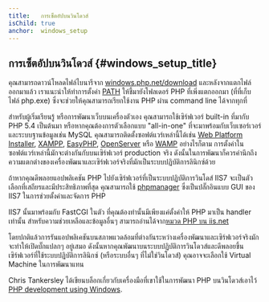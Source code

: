 ```yaml
---
title:   การเซ็ตอัปบนวินโดวส์
isChild: true
anchor:  windows_setup
---
```


## การเซ็ตอัปบนวินโดวส์ {#windows_setup_title}

คุณสามารถดาวน์โหลดไฟล์ไบนารีจาก [windows.php.net/download][php-downloads] และหลังจากแตกไฟล์ออกมาแล้ว  เราแนะนำให้ทำการตั้งค่า [PATH][windows-path] ให้ชี้มายังโฟลเดอร์ PHP ที่เพิ่งแตกออกมา (ที่ที่เก็บไฟล์ php.exe) ซึ่งจะช่วยให้คุณสามารถเรียกใช้งาน PHP ผ่าน command line ได้จากทุกที่

สำหรับผู้เริ่มเรียนรู้  หรือการพัฒนาเว็บบนเครื่องตัวเอง  คุณสามารถใช้เซิร์ฟเวอร์ built-in ที่มากับ PHP 5.4 เป็นต้นมา  หรือหากคุณต้องการตัวเลือกแบบ "all-in-one" ที่จะมาพร้อมกับเว็บเซอร์เวอร์และระบบฐานข้อมูลเช่น MySQL คุณสามารถติดตั้งซอฟต์แวร์เหล่านี้ได้เช่น [Web Platform Installer][wpi], [XAMPP][xampp], [EasyPHP][easyphp], [OpenServer][openserver] หรือ [WAMP][wamp] อย่างไรก็ตาม  การตั้งค่าในซอฟต์แวร์เหล่านี้มักจะต่างกันกับบนเซิร์ฟเวอร์ production จริง  ดังนั้นในการพัฒนาก็ควรคำนึกถึงความแตกต่างของเครื่องพัฒนาและเซิร์ฟเวอร์จริงที่มักเป็นระบบปฏิบัติการลินิกซ์ด้วย

ถ้าหากคุณดีพลอยแอปพลิเคชัน PHP ไปยังเซิร์ฟเวอร์ที่เป็นระบบปฏิบัติการวินโดส์ IIS7 จะเป็นตัวเลือกที่เสถียรและมีประสิทธิภาพที่สุด  คุณสามารถใช้ [phpmanager][phpmanager] ซึ่งเป็นปลั๊กอินแบบ GUI ของ IIS7 ในการช่วยตั้งค่าและจัดการ PHP

IIS7 นั้นมาพร้อมกับ FastCGI ในตัว  ที่คุณต้องทำนั้นมีเพียงแค่ตั้งค่าให้ PHP มาเป็น handler เท่านั้น  สำหรับความช่วยเหลือและข้อมูลอื่นๆ สามารถอ่านได้จาก[หมวด PHP บน iis.net][php-iis]

โดยปกติแล้วการรันแอปพลิเคชันบนสภาพแวดล้อมที่ต่างกันระหว่างเครื่องพัฒนาและเซิร์ฟเวอร์จริงมักจะทำให้เปิดบั๊กแปลกๆ อยู่เสมอ  ดังนั้นหากคุณพัฒนาบนระบบปฏิบัติการวินโดวส์และดีพลอยขึ้นเซิร์ฟเวอร์ที่ใช้ระบบปฏิบัติการลินิกซ์ (หรือระบบอื่นๆ ที่ไม่ใช่วินโดวส์) คุณอาจจะเลือกใช้ Virtual Machine ในการพัฒนาแทน

Chris Tankersley ได้เขียนบล็อกเกี่ยวกับเครื่องมือที่เขาใช้ในการพัฒนา PHP บนวินโดวส์เอาไว้ [PHP development using Windows][windows-tools].

[easyphp]: http://www.easyphp.org/
[phpmanager]: http://phpmanager.codeplex.com/
[openserver]: http://open-server.ru/
[wamp]: http://www.wampserver.com/en/
[php-downloads]: http://windows.php.net/download/
[php-iis]: http://php.iis.net/
[windows-path]: http://www.windows-commandline.com/set-path-command-line/
[windows-tools]: http://ctankersley.com/2016/11/13/developing-on-windows-2016/
[wpi]: https://www.microsoft.com/web/downloads/platform.aspx
[xampp]: http://www.apachefriends.org/en/xampp.html
